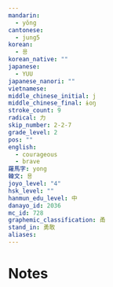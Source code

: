```yaml
---
mandarin:
  - yǒng
cantonese:
  - jung5
korean:
  - 용
korean_native: ""
japanese:
  - YUU
japanese_nanori: ""
vietnamese:
middle_chinese_initial: j
middle_chinese_final: ɨoŋ
stroke_count: 9
radical: 力
skip_number: 2-2-7
grade_level: 2
pos: ""
english:
  - courageous
  - brave
羅馬字: yong
韓文: 용
joyo_level: "4"
hsk_level: ""
hanmun_edu_level: 中
danayo_id: 2036
mc_id: 728
graphemic_classification: 甬
stand_in: 勇敢
aliases:
---
```


# Notes
